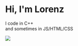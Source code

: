 # Hi, I'm Lorenz

I code in C++ <br/>
and sometimes in JS/HTML/CSS <br/>

![](https://github-readme-stats.vercel.app/api/top-langs/?username=aCodingCube&theme=dark&hide_border=false&include_all_commits=false&count_private=false&layout=compact)
